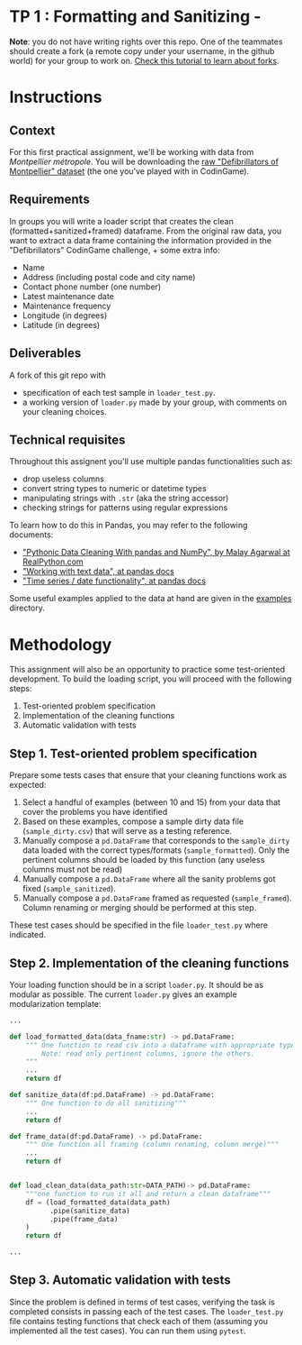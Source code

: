 # TP 1 : Formatting and Sanitizing - 

<div class="alert alert-warning">

**Note**: you do not have writing rights over this repo. One of the teammates should create a fork (a remote copy under your username, in the github world) for your group to work on. 
[Check this tutorial to learn about forks](https://www.earthdatascience.org/workshops/intro-version-control-git/about-forks/).

</div>

# Instructions
## Context
For this first practical assignment, we'll be working with data from _Montpellier métropole_. 
You will be downloading the [raw "Defibrillators of Montpellier" dataset](https://data.montpellier3m.fr/sites/default/files/ressources/MMM_MMM_DAE.csv) (the one you've played with in CodinGame).

## Requirements 
In groups you will write a loader script that creates the clean (formatted+sanitized+framed) dataframe.
From the original raw data, you want to extract a data frame containing
the information provided in the "Defibrillators" CodinGame challenge, + some extra info:
- Name
- Address (including postal code and city name)
- Contact phone number (one number)
- Latest maintenance date
- Maintenance frequency
- Longitude (in degrees)
- Latitude (in degrees)

## Deliverables
A fork of this git repo with 
- specification of each test sample in `loader_test.py`.
- a working version of `loader.py` made by your group, with comments on your cleaning choices.

## Technical requisites
Throughout this assignent you'll use multiple pandas functionalities such as:
- drop useless columns
- convert string types to numeric or datetime types
- manipulating strings with `.str` (aka the string accessor)
- checking strings for patterns using regular expressions

To learn how to do this in Pandas, you may refer to the following documents:
- ["Pythonic Data Cleaning With pandas and NumPy",  by Malay Agarwal at RealPython.com](https://realpython.com/python-data-cleaning-numpy-pandas/)
- ["Working with text data", at pandas docs](https://pandas.pydata.org/docs/user_guide/text.html#)
- ["Time series / date functionality", at pandas docs](https://pandas.pydata.org/docs/user_guide/timeseries.html)

Some useful examples applied to the data at hand are given in the [examples](./examples) directory.

# Methodology
This assignment will also be an opportunity to practice some test-oriented development.
To build the loading script, you will proceed with the following steps: 
1. Test-oriented problem specification
2. Implementation of the cleaning functions
3. Automatic validation with tests


## Step 1. Test-oriented problem specification
Prepare some tests cases that ensure that your cleaning functions work as expected:

1. Select a handful of examples (between 10 and 15) from your data that cover the problems you have identified
2. Based on these examples, compose a sample dirty data file (`sample_dirty.csv`) that will serve as a testing reference.
3. Manually compose a `pd.DataFrame` that corresponds to the `sample_dirty` data loaded with the correct types/formats (`sample_formatted`).
   Only the pertinent columns should be loaded by this function (any useless columns must not be read)
4. Manually compose a `pd.DataFrame` where all the sanity problems got fixed (`sample_sanitized`).
5. Manually compose a `pd.DataFrame` framed as requested (`sample_framed`). Column renaming or merging should be performed at this step.

These test cases should be specified in the file `loader_test.py` where indicated.


## Step 2. Implementation of the cleaning functions
Your loading function should be in a script `loader.py`. It should be as modular as possible. The current `loader.py` gives an example modularization template:
```python
...

def load_formatted_data(data_fname:str) -> pd.DataFrame:
    """ One function to read csv into a dataframe with appropriate types/formats.
        Note: read only pertinent columns, ignore the others.
    """
    ...
    return df

def sanitize_data(df:pd.DataFrame) -> pd.DataFrame:
    """ One function to do all sanitizing"""
    ...
    return df

def frame_data(df:pd.DataFrame) -> pd.DataFrame:
    """ One function all framing (column renaming, column merge)"""
    ...
    return df


def load_clean_data(data_path:str=DATA_PATH)-> pd.DataFrame:
    """one function to run it all and return a clean dataframe"""
    df = (load_formatted_data(data_path)
          .pipe(sanitize_data)
          .pipe(frame_data)
    )
    return df

...
```
## Step 3. Automatic validation with tests
Since the problem is defined in terms of test cases, verifying the task is completed consists in passing each of the test cases.
The `loader_test.py` file contains testing functions that check each of them (assuming you implemented all the test cases). You can run them using `pytest`.

